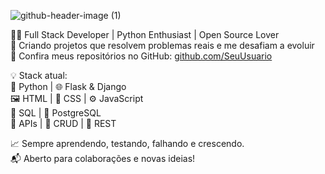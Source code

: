 
![github-header-image (1)](https://github.com/user-attachments/assets/c7f6c4f6-c59b-440f-acd9-1339ce70f4c5)

👨‍💻 Full Stack Developer | Python Enthusiast | Open Source Lover  
🚀 Criando projetos que resolvem problemas reais e me desafiam a evoluir  
📂 Confira meus repositórios no GitHub: [github.com/SeuUsuario](https://github.com/joaow0?tab=repositories)

💡 Stack atual:  
🐍 Python | 🌐 Flask & Django  
🖼️ HTML | 🎨 CSS | ⚙️ JavaScript  
💾 SQL | 🐘 PostgreSQL  
📡 APIs | 🔧 CRUD | 🔄 REST  

📈 Sempre aprendendo, testando, falhando e crescendo.  
📬 Aberto para colaborações e novas ideias!
